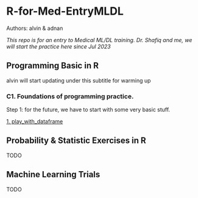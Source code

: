 # R-for-Med-EntryMLDL
Authors: alvin & adnan

_This repo is for an entry to Medical ML/DL training. Dr. Shafiq and me, we will start the practice here since Jul 2023_

## Programming Basic in R
alvin will start updating under this subtitle for warming up
### C1. Foundations of programming practice.
Step 1: for the future, we have to start with some very basic stuff.

[1. play_with_dataframe](/Programming_Basic_in_R/play_with_dataframe.Rmd)



## Probability & Statistic Exercises in R
TODO

## Machine Learning Trials
TODO
